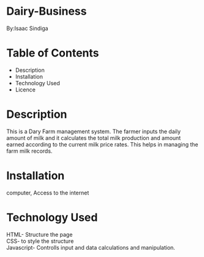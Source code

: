 # Dairy-Business
By:Isaac Sindiga

# Table of Contents
<ul>
<li>Description</li>
<li>Installation</li>
<li>Technology Used</li>
<li>Licence</li>
</ul>

# Description
This is a Dary Farm management system. The farmer inputs the daily amount of milk and it calculates the total milk production and amount earned according to the current milk price rates. This helps in managing
the farm milk records.

# Installation
computer, Access to the internet

# Technology Used
HTML- Structure the page <br>CSS- to style the structure<br>Javascript- Controlls input and data calculations and manipulation.
